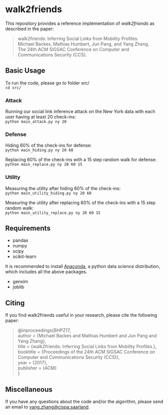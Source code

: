# walk2friends
This repository provides a reference implementation of *walk2friends* as described in the paper:<br>
> walk2friends: Inferring Social Links from Mobility Profiles. <br>
> Michael Backes, Mathias Humbert, Jun Pang, and Yang Zhang. <br>
> The 24th ACM SIGSAC Conference on Computer and Communications Security (CCS). <br>
> <Insert paper link>

## Basic Usage
To run the code, please go to folder src/
<br/>``cd src/``

### Attack
Running our social link inference attack on the New York data with each user having at least 20 check-ins:
<br/>``python main_attack.py ny 20``

### Defense
Hiding 60% of the check-ins for defense:
<br/>``python main_hiding.py ny 20 60``

Replacing 60% of the check-ins with a 15 step random walk for defense:
<br/>``python main_replace.py ny 20 60 15``

### Utility
Measuring the utility after hiding 60% of the check-ins:
<br/>``python main_utility_hiding.py ny 20 60``

Measuring the utility after replacing 60% of the check-ins with a 15 step random walk:
<br/>``python main_utility_replace.py ny 20 60 15``

## Requirements
* pandas
* numpy
* scipy
* scikit-learn

It is recommended to install [Anaconda](https://www.continuum.io/downloads), a python data science distribution, which includes all the above packages.

* gensim
* joblib

## Citing
If you find walk2friends useful in your research, please cite the following paper:<br>
> @inproceedings{BHPZ17,<br>
>     author = {Michael Backes and Mathias Humbert and Jun Pang and Yang Zhang},<br>
>     title = {walk2friends: Inferring Social Links from Mobility Profiles.},<br>
>     booktitle = {Proceedings of the 24th ACM SIGSAC Conference on Computer and Communications Security (CCS)},<br>
>     year = {2017},<br>
>     publisher = {ACM}<br>
>  }<br>

## Miscellaneous
If you have any questions about the code and/or the algorithm, please send an email to <yang.zhang@cispa.saarland>.
